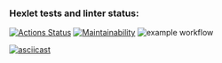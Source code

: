 ### Hexlet tests and linter status:
[![Actions Status](https://github.com/ruav/java-project-lvl1/workflows/hexlet-check/badge.svg)](https://github.com/ruav/java-project-lvl1/actions)
[![Maintainability](https://api.codeclimate.com/v1/badges/a99a88d28ad37a79dbf6/maintainability)](https://codeclimate.com/github/codeclimate/codeclimate/maintainability)
![example workflow](https://github.com/ruav/java-project-lvl1/actions/workflows/superlinter.yml/badge.svg)

[![asciicast](https://asciinema.org/a/RT0rODisBWXEvmTPyqauEkWgx.png)](https://asciinema.org/a/RT0rODisBWXEvmTPyqauEkWgx)
